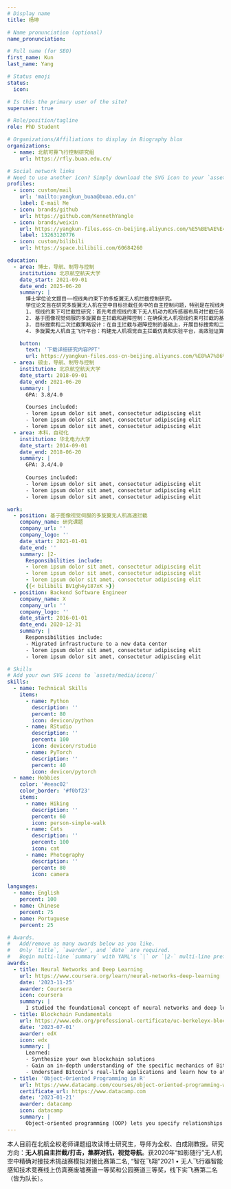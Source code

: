 ```yaml
---
# Display name
title: 杨坤

# Name pronunciation (optional)
name_pronunciation:

# Full name (for SEO)
first_name: Kun
last_name: Yang

# Status emoji
status:
  icon: 

# Is this the primary user of the site?
superuser: true

# Role/position/tagline
role: PhD Student

# Organizations/Affiliations to display in Biography blox
organizations:
  - name: 北航可靠飞行控制研究组
    url: https://rfly.buaa.edu.cn/

# Social network links
# Need to use another icon? Simply download the SVG icon to your `assets/media/icons/` folder.
profiles:
  - icon: custom/mail
    url: 'mailto:yangkun_buaa@buaa.edu.cn'
    label: E-mail Me
  - icon: brands/github
    url: https://github.com/KennethYangle
  - icon: brands/weixin
    url: https://yangkun-files.oss-cn-beijing.aliyuncs.com/%E5%BE%AE%E4%BF%A1%E4%BA%8C%E7%BB%B4%E7%A0%81.jpg
    label: 13263120776
  - icon: custom/bilibili
    url: https://space.bilibili.com/60684260

education:
  - area: 博士，导航、制导与控制
    institution: 北京航空航天大学
    date_start: 2021-09-01
    date_end: 2025-06-20
    summary: |
      博士学位论文题目——视线角约束下的多旋翼无人机拦截控制研究。
      学位论文旨在研究多旋翼无人机在空中目标拦截任务中的自主控制问题，特别是在视线角约束条件下的拦截控制策略。研究的重点是构建一个基于图像视觉伺服的无人机自主拦截与避障控制框架，涵盖以下四个主要方面
      1. 视线约束下可拦截性研究：首先考虑视线约束下无人机动力和传感器布局对拦截任务可行性研究，在可拦截的这一前提下设计多种情况下自主拦截控制算法。
      2. 基于图像视觉伺服的多旋翼自主拦截和避障控制：在确保无人机视线约束可拦截的基础上，开展基于图像视觉伺服技术的多旋翼无人机自主拦截和避障控制研究。特别关注在无人机高速机动和姿态大幅变化条件下的延迟补偿和控制策略。
      3. 目标搜索和二次拦截策略设计：在自主拦截与避障控制的基础上，开展目标搜索和二次拦截策略设计研究，通过主动增加拦截次数以提高总体拦截成功率。
      4. 多旋翼无人机自主飞行平台：构建无人机视觉自主拦截仿真和实验平台，高效验证算法有效性。

    button:
      text: '下载详细研究内容PPT'
      url: https://yangkun-files.oss-cn-beijing.aliyuncs.com/%E8%A7%86%E7%BA%BF%E8%A7%92%E7%BA%A6%E6%9D%9F%E4%B8%8B%E5%A4%9A%E6%97%8B%E7%BF%BC%E6%97%A0%E4%BA%BA%E6%9C%BA%E6%8B%A6%E6%88%AA%E6%8E%A7%E5%88%B6.pdf
  - area: 硕士，导航、制导与控制
    institution: 北京航空航天大学
    date_start: 2018-09-01
    date_end: 2021-06-20
    summary: |
      GPA: 3.8/4.0

      Courses included:
      - lorem ipsum dolor sit amet, consectetur adipiscing elit
      - lorem ipsum dolor sit amet, consectetur adipiscing elit
      - lorem ipsum dolor sit amet, consectetur adipiscing elit
  - area: 本科，自动化
    institution: 华北电力大学
    date_start: 2014-09-01
    date_end: 2018-06-20
    summary: |
      GPA: 3.4/4.0
      
      Courses included:
      - lorem ipsum dolor sit amet, consectetur adipiscing elit
      - lorem ipsum dolor sit amet, consectetur adipiscing elit
      - lorem ipsum dolor sit amet, consectetur adipiscing elit

work:
  - position: 基于图像视觉伺服的多旋翼无人机高速拦截
    company_name: 研究课题
    company_url: ''
    company_logo: ''
    date_start: 2021-01-01
    date_end: ''
    summary: |2-
      Responsibilities include:
      - lorem ipsum dolor sit amet, consectetur adipiscing elit
      - lorem ipsum dolor sit amet, consectetur adipiscing elit
      - lorem ipsum dolor sit amet, consectetur adipiscing elit
      {{< bilibili BV1gh4y187xK >}}
  - position: Backend Software Engineer
    company_name: X
    company_url: ''
    company_logo: ''
    date_start: 2016-01-01
    date_end: 2020-12-31
    summary: |
      Responsibilities include:
      - Migrated infrastructure to a new data center
      - lorem ipsum dolor sit amet, consectetur adipiscing elit
      - lorem ipsum dolor sit amet, consectetur adipiscing elit

# Skills
# Add your own SVG icons to `assets/media/icons/`
skills:
  - name: Technical Skills
    items:
      - name: Python
        description: ''
        percent: 80
        icon: devicon/python
      - name: RStudio
        description: ''
        percent: 100
        icon: devicon/rstudio
      - name: PyTorch
        description: ''
        percent: 40
        icon: devicon/pytorch
  - name: Hobbies
    color: '#eeac02'
    color_border: '#f0bf23'
    items:
      - name: Hiking
        description: ''
        percent: 60
        icon: person-simple-walk
      - name: Cats
        description: ''
        percent: 100
        icon: cat
      - name: Photography
        description: ''
        percent: 80
        icon: camera

languages:
  - name: English
    percent: 100
  - name: Chinese
    percent: 75
  - name: Portuguese
    percent: 25

# Awards.
#   Add/remove as many awards below as you like.
#   Only `title`, `awarder`, and `date` are required.
#   Begin multi-line `summary` with YAML's `|` or `|2-` multi-line prefix and indent 2 spaces below.
awards:
  - title: Neural Networks and Deep Learning
    url: https://www.coursera.org/learn/neural-networks-deep-learning
    date: '2023-11-25'
    awarder: Coursera
    icon: coursera
    summary: |
      I studied the foundational concept of neural networks and deep learning. By the end, I was familiar with the significant technological trends driving the rise of deep learning; build, train, and apply fully connected deep neural networks; implement efficient (vectorized) neural networks; identify key parameters in a neural network’s architecture; and apply deep learning to your own applications.
  - title: Blockchain Fundamentals
    url: https://www.edx.org/professional-certificate/uc-berkeleyx-blockchain-fundamentals
    date: '2023-07-01'
    awarder: edX
    icon: edx
    summary: |
      Learned:
      - Synthesize your own blockchain solutions
      - Gain an in-depth understanding of the specific mechanics of Bitcoin
      - Understand Bitcoin’s real-life applications and learn how to attack and destroy Bitcoin, Ethereum, smart contracts and Dapps, and alternatives to Bitcoin’s Proof-of-Work consensus algorithm
  - title: 'Object-Oriented Programming in R'
    url: https://www.datacamp.com/courses/object-oriented-programming-with-s3-and-r6-in-r
    certificate_url: https://www.datacamp.com
    date: '2023-01-21'
    awarder: datacamp
    icon: datacamp
    summary: |
      Object-oriented programming (OOP) lets you specify relationships between functions and the objects that they can act on, helping you manage complexity in your code. This is an intermediate level course, providing an introduction to OOP, using the S3 and R6 systems. S3 is a great day-to-day R programming tool that simplifies some of the functions that you write. R6 is especially useful for industry-specific analyses, working with web APIs, and building GUIs.
---
```


本人目前在北航全权老师课题组攻读博士研究生，导师为全权、白成刚教授。研究方向：**无人机自主拦截/打击，集群对抗，视觉导航**。获2020年“如影随行”无人机空中精确对接技术挑战赛模拟对接比赛第二名, “智在飞翔”2021 • 无人飞行器智能感知技术竞赛线上仿真赛废墟赛道一等奖和公园赛道三等奖，线下实飞赛第二名（皆为队长）。